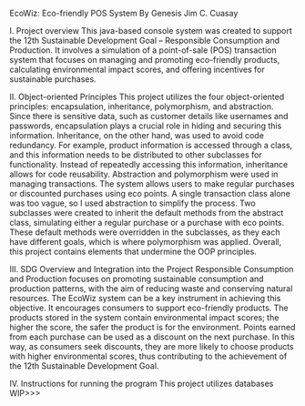 EcoWiz: Eco-friendly POS System
By Genesis Jim C. Cuasay

I.	Project overview 
This java-based console system was created to support the 12th Sustainable Development Goal – Responsible Consumption and Production. It involves a simulation of a point-of-sale (POS) transaction system that focuses on managing and promoting eco-friendly products, calculating environmental impact scores, and offering incentives for sustainable purchases.

II.	Object-oriented Principles
This project utilizes the four object-oriented principles: encapsulation, inheritance, polymorphism, and abstraction. Since there is sensitive data, such as customer details like usernames and passwords, encapsulation plays a crucial role in hiding and securing this information. Inheritance, on the other hand, was used to avoid code redundancy. For example, product information is accessed through a class, and this information needs to be distributed to other subclasses for functionality. Instead of repeatedly accessing this information, inheritance allows for code reusability. Abstraction and polymorphism were used in managing transactions. The system allows users to make regular purchases or discounted purchases using eco points. A single transaction class alone was too vague, so I used abstraction to simplify the process. Two subclasses were created to inherit the default methods from the abstract class, simulating either a regular purchase or a purchase with eco points. These default methods were overridden in the subclasses, as they each have different goals, which is where polymorphism was applied. Overall, this project contains elements that undermine the OOP principles.

III.	SDG Overview and Integration into the Project
Responsible Consumption and Production focuses on promoting sustainable consumption and production patterns, with the aim of reducing waste and conserving natural resources. The EcoWiz system can be a key instrument in achieving this objective. It encourages consumers to support eco-friendly products. The products stored in the system contain environmental impact scores; the higher the score, the safer the product is for the environment. Points earned from each purchase can be used as a discount on the next purchase. In this way, as consumers seek discounts, they are more likely to choose products with higher environmental scores, thus contributing to the achievement of the 12th Sustainable Development Goal.

IV.	Instructions for running the program
This project utilizes databases WIP>>>
